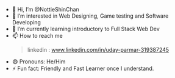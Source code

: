 - 👋 Hi, I’m @NottieShinChan
- 👀 I’m interested in Web Designing, Game testing and Software Developing
- 🌱 I’m currently learning introductory to Full Stack Web Dev 
- 📫 How to reach me
   > linkedin : www.linkedin.com/in/uday-parmar-319387245
- 😄 Pronouns: He/Him
- ⚡ Fun fact: Friendly and Fast Learner once I understand.

<!---
NottieShinChan/NottieShinChan is a ✨ special ✨ repository because its `README.md` (this file) appears on your GitHub profile.
You can click the Preview link to take a look at your changes.
--->
